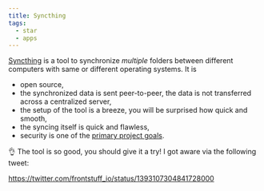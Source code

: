 ```yaml
---
title: Syncthing
tags: 
  - star
  - apps
---
```

[Syncthing](https://syncthing.net) is a tool to synchronize *multiple* folders between different computers with same or different operating systems. It is
- open source,
- the synchronized data is sent peer-to-peer, the data is not transferred across a centralized server, 
- the setup of the tool is a breeze, you will be surprised how quick and smooth,
- the syncing itself is quick and flawless,
- security is one of the [primary project goals](https://docs.syncthing.net/users/security.html).

👌 The tool is so good, you should give it a try! I got aware via the following tweet:

https://twitter.com/frontstuff_io/status/1393107304841728000

